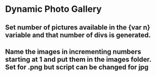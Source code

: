 # Dynamic Photo Gallery

## Set number of pictures available in the {var n} variable and that number of divs is generated.

## Name the images in incrementing numbers starting at 1 and put them in the images folder. Set for .png but script can be changed for jpg


